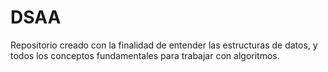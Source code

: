 # DSAA
Repositorio creado con la finalidad de entender las estructuras de datos, y todos los conceptos fundamentales para trabajar con algoritmos.
